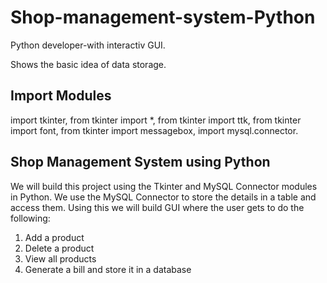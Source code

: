 # Shop-management-system-Python

Python developer-with interactiv GUI.

Shows the basic idea of data storage.

## Import Modules
import tkinter,
from tkinter import *,
from tkinter import ttk,
from tkinter import font,
from tkinter import messagebox,
import mysql.connector.

## Shop Management System using Python
We will build this project using the Tkinter and MySQL Connector modules in Python. We use the MySQL Connector to store the details in a table and access them. Using this we will build GUI where the user gets to do the following:

1. Add a product
2. Delete a product
3. View all products
4. Generate a bill and store it in a database

